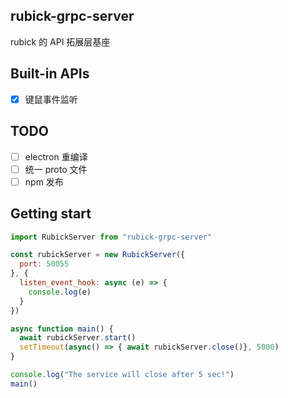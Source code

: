 ## rubick-grpc-server

rubick 的 API 拓展层基座

## Built-in APIs
 - [x] 键鼠事件监听

## TODO

 - [ ] electron 重编译
 - [ ] 统一 proto 文件
 - [ ] npm 发布

## Getting start

```js
import RubickServer from "rubick-grpc-server"

const rubickServer = new RubickServer({
  port: 50055
}, {
  listen_event_hook: async (e) => {
    console.log(e)
  }
})

async function main() {
  await rubickServer.start()
  setTimeout(async() => { await rubickServer.close()}, 5000)
}

console.log("The service will close after 5 sec!")
main()

```

